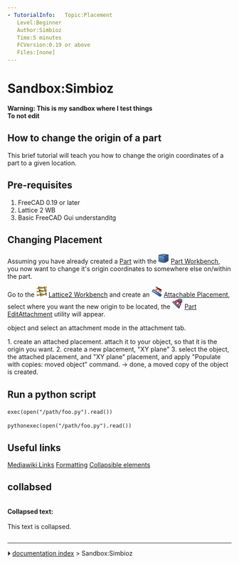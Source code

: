 ```yaml
---
- TutorialInfo:   Topic:Placement
   Level:Beginner
   Author:Simbioz
   Time:5 minutes
   FCVersion:0.19 or above
   Files:[none]
---
```


# Sandbox:Simbioz


**Warning: This is my sandbox where I test things<br>
To not edit**



## How to change the origin of a part 

This brief tutorial will teach you how to change the origin coordinates of a part to a given location.

## Pre-requisites 

1.  FreeCAD 0.19 or later
2.  Lattice 2 WB
3.  Basic FreeCAD Gui understanditg

## Changing Placement 

Assuming you have already created a [Part](Glossary#Part.md) with the <img alt="" src=images/Workbench_Part.svg  style="width:24px;"> [Part Workbench](Part_Workbench.md), you now want to change it\'s origin coordinates to somewhere else on/within the part.

Go to the <img alt="" src=images/Lattice2_workbench_icon.svg  style="width:24px;"> [Lattice2 Workbench](Lattice2_Workbench.md) and create an <img alt="" src=images/Lattice2_AttachablePlacement.svg  style="width:24px;"> [Attachable Placement](Lattice2_AttachablePlacement.md), select where you want the new origin to be located, the <img alt="" src=images/Part_EditAttachment.svg  style="width:24px;"> [Part EditAttachment](Part_EditAttachment.md) utility will appear.

object and select an attachment mode in the attachment tab.

1\. create an attached placement. attach it to your object, so that it is the origin you want. 2. create a new placement, \"XY plane\" 3. select the object, the attached placement, and \"XY plane\" placement, and apply \"Populate with copies: moved object\" command. -\> done, a moved copy of the object is created.

## Run a python script 


`exec(open("/path/foo.py").read()) `


```pythonexec(open("/path/foo.py").read())```

## Useful links 

[Mediawiki Links](https://www.mediawiki.org/wiki/Help:Links)
[Formatting](https://www.mediawiki.org/wiki/Help:Formatting)
[Collapsible elements](https://www.mediawiki.org/wiki/Manual:Collapsible_elements)

## collabsed


<div class="toccolours mw-collapsible mw-collapsed" style="width:400px; overflow:auto;">


<div style="font-weight:bold;line-height:1.6;">

Collapsed text:


</div>


<div class="mw-collapsible-content">

This text is collapsed.


</div>


</div>



---
⏵ [documentation index](../README.md) > Sandbox:Simbioz
